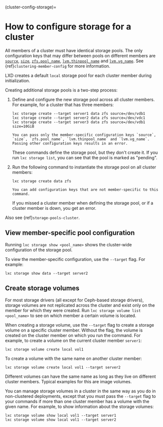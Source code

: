 (cluster-config-storage)=
# How to configure storage for a cluster

All members of a cluster must have identical storage pools.
The only configuration keys that may differ between pools on different members are [`source`](storage-drivers), [`size`](storage-drivers), [`zfs.pool_name`](storage-zfs-pool-config), [`lvm.thinpool_name`](storage-lvm-pool-config) and [`lvm.vg_name`](storage-lvm-pool-config).
See {ref}`clustering-member-config` for more information.

LXD creates a default `local` storage pool for each cluster member during initialization.

Creating additional storage pools is a two-step process:

1. Define and configure the new storage pool across all cluster members.
   For example, for a cluster that has three members:

       lxc storage create --target server1 data zfs source=/dev/vdb1
       lxc storage create --target server2 data zfs source=/dev/vdc1
       lxc storage create --target server3 data zfs source=/dev/vdb1 size=10GiB

   ```{note}
   You can pass only the member-specific configuration keys `source`, `size`, `zfs.pool_name`, `lvm.thinpool_name` and `lvm.vg_name`.
   Passing other configuration keys results in an error.
   ```

   These commands define the storage pool, but they don't create it.
   If you run `lxc storage list`, you can see that the pool is marked as "pending".
1. Run the following command to instantiate the storage pool on all cluster members:

       lxc storage create data zfs

   ```{note}
   You can add configuration keys that are not member-specific to this command.
   ```

   If you missed a cluster member when defining the storage pool, or if a cluster member is down, you get an error.

Also see {ref}`storage-pools-cluster`.

## View member-specific pool configuration

Running `lxc storage show <pool_name>` shows the cluster-wide configuration of the storage pool.

To view the member-specific configuration, use the `--target` flag.
For example:

    lxc storage show data --target server2

## Create storage volumes

For most storage drivers (all except for Ceph-based storage drivers), storage volumes are not replicated across the cluster and exist only on the member for which they were created.
Run `lxc storage volume list <pool_name>` to see on which member a certain volume is located.

When creating a storage volume, use the `--target` flag to create a storage volume on a specific cluster member.
Without the flag, the volume is created on the cluster member on which you run the command.
For example, to create a volume on the current cluster member `server1`:

    lxc storage volume create local vol1

To create a volume with the same name on another cluster member:

    lxc storage volume create local vol1 --target server2

Different volumes can have the same name as long as they live on different cluster members.
Typical examples for this are image volumes.

You can manage storage volumes in a cluster in the same way as you do in non-clustered deployments, except that you must pass the `--target` flag to your commands if more than one cluster member has a volume with the given name.
For example, to show information about the storage volumes:

    lxc storage volume show local vol1 --target server1
    lxc storage volume show local vol1 --target server2
